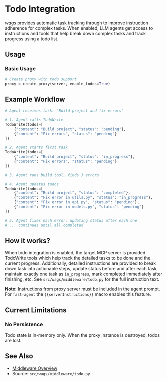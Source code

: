 # Todo Integration

<em class="wags-brand">wags</em> provides automatic task tracking through to improve instruction adherence for complex tasks. When enabled, LLM agents get access to instructions and tools that help break down complex tasks and track progress using a todo list.

## Usage

### Basic Usage

```python
# Create proxy with todo support
proxy = create_proxy(server, enable_todos=True)
```

## Example Workflow

```python
# Agent receives task: "Build project and fix errors"

# 1. Agent calls TodoWrite
TodoWrite(todos=[
    {"content": "Build project", "status": "pending"},
    {"content": "Fix errors", "status": "pending"}
])

# 2. Agent starts first task
TodoWrite(todos=[
    {"content": "Build project", "status": "in_progress"},
    {"content": "Fix errors", "status": "pending"}
])

# 3. Agent runs build tool, finds 3 errors

# 4. Agent updates todos
TodoWrite(todos=[
    {"content": "Build project", "status": "completed"},
    {"content": "Fix error in utils.py", "status": "in_progress"},
    {"content": "Fix error in api.py", "status": "pending"},
    {"content": "Fix error in models.py", "status": "pending"}
])

# 5. Agent fixes each error, updating status after each one
# ... continues until all completed
```

## How it works?

When todo integration is enabled, the target MCP server is provided TodoWrite tools which help track the detailed tasks to be done and the current progress. Additionally, detailed instructions are provided to break down task into actionable steps, update status before and after each task, maintain exactly one task as `in_progress`, mark completed immediately after finishing, etc. See `src/wags/middleware/todo.py` for the full instruction text.

**Note:** Instructions from proxy server must be included in the agent prompt. For `fast-agent` the `{{serverInstructions}}` macro enables this feature.

## Current Limitations

### No Persistence

Todo state is in-memory only. When the proxy instance is destroyed, todos are lost.

## See Also

- [Middleware Overview](overview.md)
- Source: `src/wags/middleware/todo.py`
